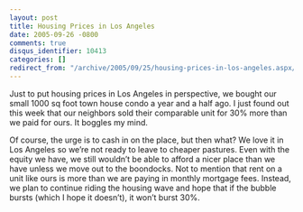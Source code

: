 ```yaml
---
layout: post
title: Housing Prices in Los Angeles
date: 2005-09-26 -0800
comments: true
disqus_identifier: 10413
categories: []
redirect_from: "/archive/2005/09/25/housing-prices-in-los-angeles.aspx/"
---
```


Just to put housing prices in Los Angeles in perspective, we bought our
small 1000 sq foot town house condo a year and a half ago. I just found
out this week that our neighbors sold their comparable unit for 30% more
than we paid for ours. It boggles my mind.

Of course, the urge is to cash in on the place, but then what? We love
it in Los Angeles so we’re not ready to leave to cheaper pastures. Even
with the equity we have, we still wouldn’t be able to afford a nicer
place than we have unless we move out to the boondocks. Not to mention
that rent on a unit like ours is more than we are paying in monthly
mortgage fees. Instead, we plan to continue riding the housing wave and
hope that if the bubble bursts (which I hope it doesn’t), it won’t burst
30%.

